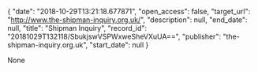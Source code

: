 {
  "date": "2018-10-29T13:21:18.677871", 
  "open_access": false, 
  "target_url": "http://www.the-shipman-inquiry.org.uk/", 
  "description": null, 
  "end_date": null, 
  "title": "Shipman Inquiry", 
  "record_id": "20181029T132118/SbukjswVSPWxweSheVXuUA==", 
  "publisher": "the-shipman-inquiry.org.uk", 
  "start_date": null
}

None
